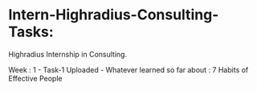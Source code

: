 # Intern-Highradius-Consulting-Tasks:

Highradius Internship in Consulting.

 Week : 1 - Task-1 Uploaded - Whatever learned so far about : 7 Habits of Effective People 
